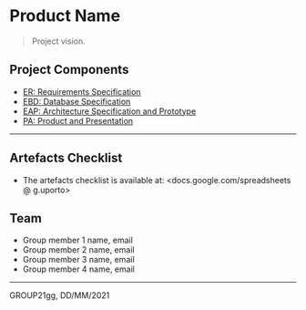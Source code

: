 # Product Name

> Project vision.

## Project Components

- [ER: Requirements Specification](/docs/er.md)
- [EBD: Database Specification](/docs/ebd.md)
- [EAP: Architecture Specification and Prototype](/docs/eap.md)
- [PA: Product and Presentation](/docs/pa.md)

---

## Artefacts Checklist

- The artefacts checklist is available at: <docs.google.com/spreadsheets @ g.uporto>

## Team

- Group member 1 name, email
- Group member 2 name, email
- Group member 3 name, email
- Group member 4 name, email

***
GROUP21gg, DD/MM/2021
